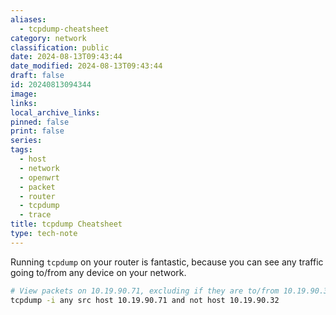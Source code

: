 ```yaml
---
aliases:
  - tcpdump-cheatsheet
category: network
classification: public
date: 2024-08-13T09:43:44
date_modified: 2024-08-13T09:43:44
draft: false
id: 20240813094344
image: 
links: 
local_archive_links: 
pinned: false
print: false
series: 
tags:
  - host
  - network
  - openwrt
  - packet
  - router
  - tcpdump
  - trace
title: tcpdump Cheatsheet
type: tech-note
---
```


Running `tcpdump` on your router is fantastic, because you can see any traffic going to/from any device on your network.

```sh
# View packets on 10.19.90.71, excluding if they are to/from 10.19.90.32:
tcpdump -i any src host 10.19.90.71 and not host 10.19.90.32
```